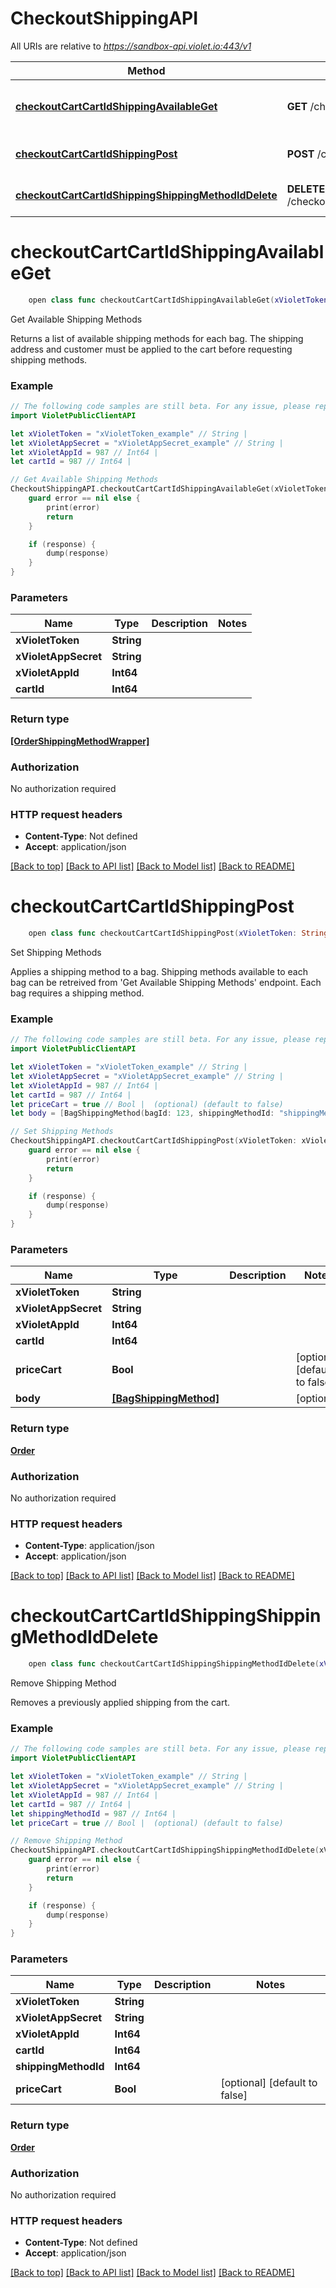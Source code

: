 # CheckoutShippingAPI

All URIs are relative to *https://sandbox-api.violet.io:443/v1*

Method | HTTP request | Description
------------- | ------------- | -------------
[**checkoutCartCartIdShippingAvailableGet**](CheckoutShippingAPI.md#checkoutcartcartidshippingavailableget) | **GET** /checkout/cart/{cart_id}/shipping/available | Get Available Shipping Methods
[**checkoutCartCartIdShippingPost**](CheckoutShippingAPI.md#checkoutcartcartidshippingpost) | **POST** /checkout/cart/{cart_id}/shipping | Set Shipping Methods
[**checkoutCartCartIdShippingShippingMethodIdDelete**](CheckoutShippingAPI.md#checkoutcartcartidshippingshippingmethodiddelete) | **DELETE** /checkout/cart/{cart_id}/shipping/{shipping_method_id} | Remove Shipping Method


# **checkoutCartCartIdShippingAvailableGet**
```swift
    open class func checkoutCartCartIdShippingAvailableGet(xVioletToken: String, xVioletAppSecret: String, xVioletAppId: Int64, cartId: Int64, completion: @escaping (_ data: [OrderShippingMethodWrapper]?, _ error: Error?) -> Void)
```

Get Available Shipping Methods

Returns a list of available shipping methods for each bag. The shipping address and customer must be applied to the cart before requesting shipping methods.

### Example
```swift
// The following code samples are still beta. For any issue, please report via http://github.com/OpenAPITools/openapi-generator/issues/new
import VioletPublicClientAPI

let xVioletToken = "xVioletToken_example" // String | 
let xVioletAppSecret = "xVioletAppSecret_example" // String | 
let xVioletAppId = 987 // Int64 | 
let cartId = 987 // Int64 | 

// Get Available Shipping Methods
CheckoutShippingAPI.checkoutCartCartIdShippingAvailableGet(xVioletToken: xVioletToken, xVioletAppSecret: xVioletAppSecret, xVioletAppId: xVioletAppId, cartId: cartId) { (response, error) in
    guard error == nil else {
        print(error)
        return
    }

    if (response) {
        dump(response)
    }
}
```

### Parameters

Name | Type | Description  | Notes
------------- | ------------- | ------------- | -------------
 **xVioletToken** | **String** |  | 
 **xVioletAppSecret** | **String** |  | 
 **xVioletAppId** | **Int64** |  | 
 **cartId** | **Int64** |  | 

### Return type

[**[OrderShippingMethodWrapper]**](OrderShippingMethodWrapper.md)

### Authorization

No authorization required

### HTTP request headers

 - **Content-Type**: Not defined
 - **Accept**: application/json

[[Back to top]](#) [[Back to API list]](../README.md#documentation-for-api-endpoints) [[Back to Model list]](../README.md#documentation-for-models) [[Back to README]](../README.md)

# **checkoutCartCartIdShippingPost**
```swift
    open class func checkoutCartCartIdShippingPost(xVioletToken: String, xVioletAppSecret: String, xVioletAppId: Int64, cartId: Int64, priceCart: Bool? = nil, body: [BagShippingMethod]? = nil, completion: @escaping (_ data: Order?, _ error: Error?) -> Void)
```

Set Shipping Methods

Applies a shipping method to a bag. Shipping methods available to each bag can be retreived from 'Get Available Shipping Methods' endpoint. Each bag requires a shipping method.

### Example
```swift
// The following code samples are still beta. For any issue, please report via http://github.com/OpenAPITools/openapi-generator/issues/new
import VioletPublicClientAPI

let xVioletToken = "xVioletToken_example" // String | 
let xVioletAppSecret = "xVioletAppSecret_example" // String | 
let xVioletAppId = 987 // Int64 | 
let cartId = 987 // Int64 | 
let priceCart = true // Bool |  (optional) (default to false)
let body = [BagShippingMethod(bagId: 123, shippingMethodId: "shippingMethodId_example")] // [BagShippingMethod] |  (optional)

// Set Shipping Methods
CheckoutShippingAPI.checkoutCartCartIdShippingPost(xVioletToken: xVioletToken, xVioletAppSecret: xVioletAppSecret, xVioletAppId: xVioletAppId, cartId: cartId, priceCart: priceCart, body: body) { (response, error) in
    guard error == nil else {
        print(error)
        return
    }

    if (response) {
        dump(response)
    }
}
```

### Parameters

Name | Type | Description  | Notes
------------- | ------------- | ------------- | -------------
 **xVioletToken** | **String** |  | 
 **xVioletAppSecret** | **String** |  | 
 **xVioletAppId** | **Int64** |  | 
 **cartId** | **Int64** |  | 
 **priceCart** | **Bool** |  | [optional] [default to false]
 **body** | [**[BagShippingMethod]**](BagShippingMethod.md) |  | [optional] 

### Return type

[**Order**](Order.md)

### Authorization

No authorization required

### HTTP request headers

 - **Content-Type**: application/json
 - **Accept**: application/json

[[Back to top]](#) [[Back to API list]](../README.md#documentation-for-api-endpoints) [[Back to Model list]](../README.md#documentation-for-models) [[Back to README]](../README.md)

# **checkoutCartCartIdShippingShippingMethodIdDelete**
```swift
    open class func checkoutCartCartIdShippingShippingMethodIdDelete(xVioletToken: String, xVioletAppSecret: String, xVioletAppId: Int64, cartId: Int64, shippingMethodId: Int64, priceCart: Bool? = nil, completion: @escaping (_ data: Order?, _ error: Error?) -> Void)
```

Remove Shipping Method

Removes a previously applied shipping from the cart.

### Example
```swift
// The following code samples are still beta. For any issue, please report via http://github.com/OpenAPITools/openapi-generator/issues/new
import VioletPublicClientAPI

let xVioletToken = "xVioletToken_example" // String | 
let xVioletAppSecret = "xVioletAppSecret_example" // String | 
let xVioletAppId = 987 // Int64 | 
let cartId = 987 // Int64 | 
let shippingMethodId = 987 // Int64 | 
let priceCart = true // Bool |  (optional) (default to false)

// Remove Shipping Method
CheckoutShippingAPI.checkoutCartCartIdShippingShippingMethodIdDelete(xVioletToken: xVioletToken, xVioletAppSecret: xVioletAppSecret, xVioletAppId: xVioletAppId, cartId: cartId, shippingMethodId: shippingMethodId, priceCart: priceCart) { (response, error) in
    guard error == nil else {
        print(error)
        return
    }

    if (response) {
        dump(response)
    }
}
```

### Parameters

Name | Type | Description  | Notes
------------- | ------------- | ------------- | -------------
 **xVioletToken** | **String** |  | 
 **xVioletAppSecret** | **String** |  | 
 **xVioletAppId** | **Int64** |  | 
 **cartId** | **Int64** |  | 
 **shippingMethodId** | **Int64** |  | 
 **priceCart** | **Bool** |  | [optional] [default to false]

### Return type

[**Order**](Order.md)

### Authorization

No authorization required

### HTTP request headers

 - **Content-Type**: Not defined
 - **Accept**: application/json

[[Back to top]](#) [[Back to API list]](../README.md#documentation-for-api-endpoints) [[Back to Model list]](../README.md#documentation-for-models) [[Back to README]](../README.md)

